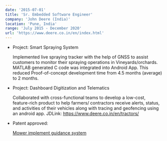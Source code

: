 ```yaml
---
date: '2015-07-01'
title: 'Sr. Embedded Software Engineer'
company: 'John Deere (India)'
location: 'Pune, India'
range: 'July 2015 - December 2020'
url: 'https://www.deere.co.in/en/index.html'
---
```


- Project: Smart Spraying System
 
  Implemented live spraying tracker with the help of GNSS to assist customers to monitor their spraying operations in Vineyards/orchards. MATLAB generated C code was integrated into Android App. This reduced Proof-of-concept development time from 4.5 months (average) to 2 months.
  
- Project: Dashboard Digitization and Telematics

    Collaborated with cross-functional teams to develop a low-cost, feature-rich product to help farmers/ contractors receive alerts, status, and activities of their vehicles along with tracing and geofencing using an android app. JDLink: https://www.deere.co.in/en/tractors/

- Patent approved: 

    <a href="https://patents.google.com/patent/US11363753B2/en" target="_blank" rel="noopener noreferrer">Mower implement guidance system</a>
